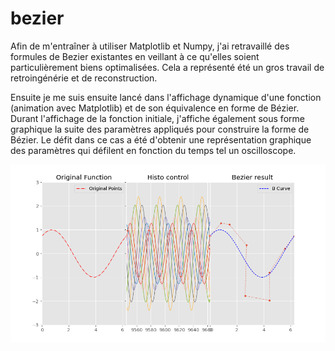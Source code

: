 # bezier
Afin de m'entraîner à utiliser Matplotlib et Numpy, j'ai retravaillé des formules de Bezier existantes en veillant à ce qu'elles soient particulièrement biens optimalisées. Cela a représenté été un gros travail de retroingénérie et de reconstruction. 

Ensuite je me suis ensuite lancé dans l'affichage dynamique d'une fonction (animation avec Matplotlib) et de son équivalence en forme de Bézier. Durant l'affichage de la fonction initiale, j'affiche également sous forme graphique la suite des paramètres appliqués pour construire la forme de Bézier. Le défit dans ce cas a été d'obtenir une représentation graphique des paramètres 
qui défilent en fonction du temps tel un oscilloscope. 

![Instantané de l'animation](./From_Function_To_Bezier_Curve.png)

